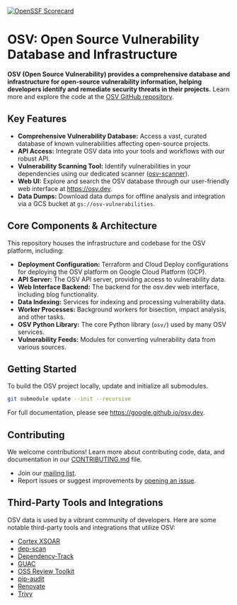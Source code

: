 [![OpenSSF Scorecard](https://api.securityscorecards.dev/projects/github.com/google/osv.dev/badge)](https://scorecard.dev/viewer/?uri=github.com/google/osv.dev)

# OSV: Open Source Vulnerability Database and Infrastructure

**OSV (Open Source Vulnerability) provides a comprehensive database and infrastructure for open-source vulnerability information, helping developers identify and remediate security threats in their projects.**  Learn more and explore the code at the [OSV GitHub repository](https://github.com/google/osv.dev).

## Key Features

*   **Comprehensive Vulnerability Database:** Access a vast, curated database of known vulnerabilities affecting open-source projects.
*   **API Access:** Integrate OSV data into your tools and workflows with our robust API.
*   **Vulnerability Scanning Tool:** Identify vulnerabilities in your dependencies using our dedicated scanner ([osv-scanner](https://github.com/google/osv-scanner)).
*   **Web UI:** Explore and search the OSV database through our user-friendly web interface at <https://osv.dev>.
*   **Data Dumps:** Download data dumps for offline analysis and integration via a GCS bucket at `gs://osv-vulnerabilities`.

## Core Components & Architecture

This repository houses the infrastructure and codebase for the OSV platform, including:

*   **Deployment Configuration:** Terraform and Cloud Deploy configurations for deploying the OSV platform on Google Cloud Platform (GCP).
*   **API Server:** The OSV API server, providing access to vulnerability data.
*   **Web Interface Backend:** The backend for the osv.dev web interface, including blog functionality.
*   **Data Indexing:** Services for indexing and processing vulnerability data.
*   **Worker Processes:** Background workers for bisection, impact analysis, and other tasks.
*   **OSV Python Library:** The core Python library (`osv/`) used by many OSV services.
*   **Vulnerability Feeds:** Modules for converting vulnerability data from various sources.

## Getting Started

To build the OSV project locally, update and initialize all submodules.

```bash
git submodule update --init --recursive
```

For full documentation, please see <https://google.github.io/osv.dev>.

## Contributing

We welcome contributions!  Learn more about contributing code, data, and documentation in our [CONTRIBUTING.md](https://github.com/google/osv.dev/blob/main/CONTRIBUTING.md) file.

*   Join our [mailing list](https://groups.google.com/g/osv-discuss).
*   Report issues or suggest improvements by [opening an issue](https://github.com/google/osv.dev/issues).

## Third-Party Tools and Integrations

OSV data is used by a vibrant community of developers.  Here are some notable third-party tools and integrations that utilize OSV:

*   [Cortex XSOAR](https://github.com/demisto/content)
*   [dep-scan](https://github.com/AppThreat/dep-scan)
*   [Dependency-Track](https://github.com/DependencyTrack/dependency-track)
*   [GUAC](https://github.com/guacsec/guac)
*   [OSS Review Toolkit](https://github.com/oss-review-toolkit/ort)
*   [pip-audit](https://github.com/pypa/pip-audit)
*   [Renovate](https://github.com/renovatebot/renovate)
*   [Trivy](https://github.com/aquasecurity/trivy)